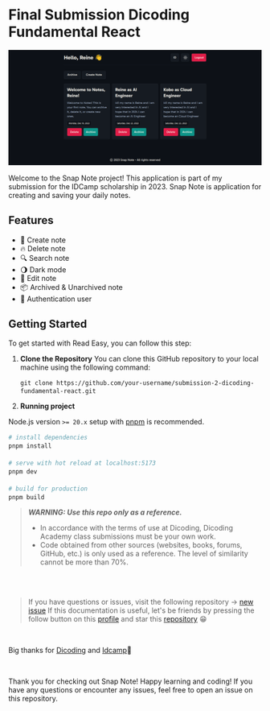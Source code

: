 # Final Submission Dicoding Fundamental React

![Snap Note V2 Preview](public/assets/snap-note-v2.png)

Welcome to the Snap Note project! This application is part of my submission for the IDCamp scholarship in 2023. Snap Note is application for creating and saving your daily notes.

## Features

- 📘️ Create note
- 🔥️ Delete note
- 🔍️ Search note
- 🌖️ Dark mode
- 📝️ Edit note
- 📦 Archived & Unarchived note
- 👤 Authentication user

## Getting Started

To get started with Read Easy, you can follow this step:

1. **Clone the Repository** You can clone this GitHub repository to your local machine using the following command:

   ```shell
   git clone https://github.com/your-username/submission-2-dicoding-fundamental-react.git
   ```

2. **Running project**

Node.js version `>= 20.x` setup with [pnpm](https://pnpm.io/) is recommended.

```bash
# install dependencies
pnpm install

# serve with hot reload at localhost:5173
pnpm dev

# build for production
pnpm build
```

> **_WARNING: Use this repo only as a reference._**
>
> - In accordance with the terms of use at Dicoding, Dicoding Academy class submissions must be your own work.
> - Code obtained from other sources (websites, books, forums, GitHub, etc.) is only used as a reference. The level of similarity cannot be more than 70%.

<br clear="both">
<br clear="both">

> If you have questions or issues, visit the following repository -> [new issue](https://github.com/rolandowebdev/final-submission-dicoding-fundamental-react/issues/new)
> If this documentation is useful, let's be friends by pressing the follow button on this [profile](https://github.com/rolandowebdev) and star this [repository](https://github.com/rolandowebdev/final-submission-dicoding-fundamental-react.git) 😁️

<br clear="both">

Big thanks for [Dicoding](https://www.dicoding.com/) and [Idcamp](https://idcamp.ioh.co.id/)🙌️

<br clear="both">

Thank you for checking out Snap Note! Happy learning and coding! If you have any questions or encounter any issues, feel free to open an issue on this repository.

